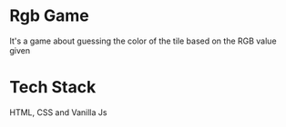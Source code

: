 # Rgb Game
It's a game about guessing the color of the tile based on the RGB value given
# Tech Stack
HTML, CSS and Vanilla Js
